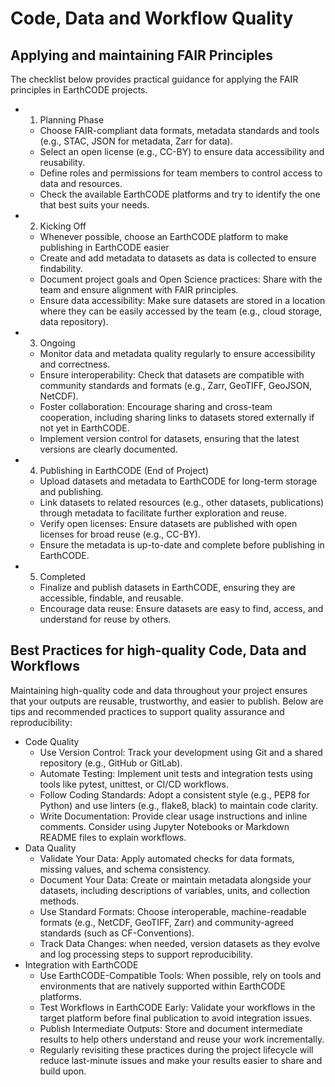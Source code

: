 # Code, Data and Workflow Quality

## Applying and maintaining FAIR Principles

The checklist below provides practical guidance for applying the FAIR principles in EarthCODE projects.

- 1. Planning Phase
    - Choose FAIR-compliant data formats, metadata standards and tools (e.g., STAC, JSON for metadata, Zarr for data).
    - Select an open license (e.g., CC-BY) to ensure data accessibility and reusability.
    - Define roles and permissions for team members to control access to data and resources.
    - Check the available EarthCODE platforms and try to identify the one that best suits your needs.
- 2. Kicking Off
    - Whenever possible, choose an EarthCODE platform to make publishing in EarthCODE easier
    - Create and add metadata to datasets as data is collected to ensure findability.
    - Document project goals and Open Science practices: Share with the team and ensure alignment with FAIR principles.
    - Ensure data accessibility: Make sure datasets are stored in a location where they can be easily accessed by the team (e.g., cloud storage, data repository).
- 3. Ongoing
    - Monitor data and metadata quality regularly to ensure accessibility and correctness.
    - Ensure interoperability: Check that datasets are compatible with community standards and formats (e.g., Zarr, GeoTIFF, GeoJSON, NetCDF).
    - Foster collaboration: Encourage sharing and cross-team cooperation, including sharing links to datasets stored externally if not yet in EarthCODE.
    - Implement version control for datasets, ensuring that the latest versions are clearly documented.
- 4. Publishing in EarthCODE (End of Project)
    - Upload datasets and metadata to EarthCODE for long-term storage and publishing.
    - Link datasets to related resources (e.g., other datasets, publications) through metadata to facilitate further exploration and reuse.
    - Verify open licenses: Ensure datasets are published with open licenses for broad reuse (e.g., CC-BY).
    - Ensure the metadata is up-to-date and complete before publishing in EarthCODE.
- 5. Completed
    - Finalize and publish datasets in EarthCODE, ensuring they are accessible, findable, and reusable.
    - Encourage data reuse: Ensure datasets are easy to find, access, and understand for reuse by others.

## Best Practices for high-quality Code, Data and Workflows

Maintaining high-quality code and data throughout your project ensures that your outputs are reusable, trustworthy, and easier to publish. Below are tips and recommended practices to support quality assurance and reproducibility:

- Code Quality
     - Use Version Control: Track your development using Git and a shared repository (e.g., GitHub or GitLab).
     - Automate Testing: Implement unit tests and integration tests using tools like pytest, unittest, or CI/CD workflows.
     - Follow Coding Standards: Adopt a consistent style (e.g., PEP8 for Python) and use linters (e.g., flake8, black) to maintain code clarity.
     - Write Documentation: Provide clear usage instructions and inline comments. Consider using Jupyter Notebooks or Markdown README files to explain workflows.
- Data Quality
     - Validate Your Data: Apply automated checks for data formats, missing values, and schema consistency.
     - Document Your Data: Create or maintain metadata alongside your datasets, including descriptions of variables, units, and collection methods.
     - Use Standard Formats: Choose interoperable, machine-readable formats (e.g., NetCDF, GeoTIFF, Zarr) and community-agreed standards (such as CF-Conventions).
     - Track Data Changes: when needed, version datasets as they evolve and log processing steps to support reproducibility.
- Integration with EarthCODE
     - Use EarthCODE-Compatible Tools: When possible, rely on tools and environments that are natively supported within EarthCODE platforms.
     - Test Workflows in EarthCODE Early: Validate your workflows in the target platform before final publication to avoid integration issues.
     - Publish Intermediate Outputs: Store and document intermediate results to help others understand and reuse your work incrementally.
     - Regularly revisiting these practices during the project lifecycle will reduce last-minute issues and make your results easier to share and build upon.


